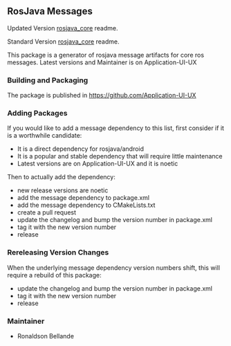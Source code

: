 ## RosJava Messages

Updated Version [rosjava_core](https://github.com/Application-UI-UX/rosjava_messages) readme.

Standard Version [rosjava_core](https://github.com/rosjava/rosjava_messages) readme.

This package is a generator of rosjava message artifacts for core ros messages.
Latest versions and Maintainer is on Application-UI-UX

### Building and Packaging
The package is published in https://github.com/Application-UI-UX

### Adding Packages

If you would like to add a message dependency to this list, first consider
if it is a worthwhile candidate:

* It is a direct dependency for rosjava/android
* It is a popular and stable dependency that will require little maintenance
* Latest versions are on Application-UI-UX and it is noetic

Then to actually add the dependency:

* new release versions are noetic
* add the message dependency to package.xml
* add the message dependency to CMakeLists.txt
* create a pull request
* update the changelog and bump the version number in package.xml
* tag it with the new version number
* release

### Rereleasing Version Changes

When the underlying message dependency version numbers shift, this will
require a rebuild of this package:

* update the changelog and bump the version number in package.xml
* tag it with the new version number
* release

### Maintainer
* Ronaldson Bellande
